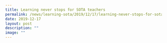 ```yaml
---
title: Learning never stops for SOTA teachers
permalink: /news/learning-sota/2019/12/17/learning-never-stops-for-sota-teachers/
date: 2019-12-17
layout: post
description: ""
image: ""
---
```

